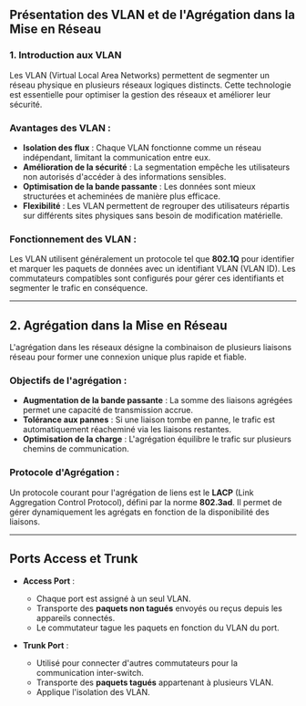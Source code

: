 ## Présentation des VLAN et de l'Agrégation dans la Mise en Réseau  

### 1. Introduction aux VLAN  
Les VLAN (Virtual Local Area Networks) permettent de segmenter un réseau physique en plusieurs réseaux logiques distincts. Cette technologie est essentielle pour optimiser la gestion des réseaux et améliorer leur sécurité.  

### Avantages des VLAN :  
- **Isolation des flux** : Chaque VLAN fonctionne comme un réseau indépendant, limitant la communication entre eux.  
- **Amélioration de la sécurité** : La segmentation empêche les utilisateurs non autorisés d'accéder à des informations sensibles.  
- **Optimisation de la bande passante** : Les données sont mieux structurées et acheminées de manière plus efficace.  
- **Flexibilité** : Les VLAN permettent de regrouper des utilisateurs répartis sur différents sites physiques sans besoin de modification matérielle.  

### Fonctionnement des VLAN :  
Les VLAN utilisent généralement un protocole tel que **802.1Q** pour identifier et marquer les paquets de données avec un identifiant VLAN (VLAN ID). Les commutateurs compatibles sont configurés pour gérer ces identifiants et segmenter le trafic en conséquence.  

---

## 2. Agrégation dans la Mise en Réseau  
L'agrégation dans les réseaux désigne la combinaison de plusieurs liaisons réseau pour former une connexion unique plus rapide et fiable.  

### Objectifs de l'agrégation :  
- **Augmentation de la bande passante** : La somme des liaisons agrégées permet une capacité de transmission accrue.  
- **Tolérance aux pannes** : Si une liaison tombe en panne, le trafic est automatiquement réacheminé via les liaisons restantes.  
- **Optimisation de la charge** : L'agrégation équilibre le trafic sur plusieurs chemins de communication.  

### Protocole d'Agrégation :  
Un protocole courant pour l'agrégation de liens est le **LACP** (Link Aggregation Control Protocol), défini par la norme **802.3ad**. Il permet de gérer dynamiquement les agrégats en fonction de la disponibilité des liaisons.  

---

## Ports Access et Trunk  
- **Access Port** :  
  - Chaque port est assigné à un seul VLAN.  
  - Transporte des **paquets non tagués** envoyés ou reçus depuis les appareils connectés.  
  - Le commutateur tague les paquets en fonction du VLAN du port.  

- **Trunk Port** :  
  - Utilisé pour connecter d'autres commutateurs pour la communication inter-switch.  
  - Transporte des **paquets tagués** appartenant à plusieurs VLAN.  
  - Applique l'isolation des VLAN.  

